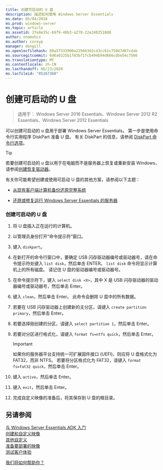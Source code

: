 ```yaml
---
title: 创建可启动的 U 盘
description: 描述如何使用 Windows Server Essentials
ms.date: 05/04/2018
ms.prod: windows-server
ms.topic: article
ms.assetid: 2fe8e35c-69f9-40b3-a270-22e2402510d8
author: nnamuhcs
ms.author: coreyp
manager: dongill
ms.openlocfilehash: 69a57333990a225663d2cd3cc61c75947d07cdab
ms.sourcegitcommit: 6d6a0225b1f83b71fcb494b94d666cd5e54c7566
ms.translationtype: MT
ms.contentlocale: zh-CN
ms.lasthandoff: 06/23/2020
ms.locfileid: "85267368"
---
```

# <a name="create-a-bootable-usb-flash-drive"></a>创建可启动的 U 盘

>适用于： Windows Server 2016 Essentials、Windows Server 2012 R2 Essentials、Windows Server 2012 Essentials

可以创建可启动的 u 盘用于部署 Windows Server Essentials。 第一步是使用命令行实用程序 DiskPart 准备 U 盘。 有关 DiskPart 的信息，请参阅 [DiskPart 命令行选项](https://go.microsoft.com/fwlink/?LinkId=207073)。  


> [!TIP]
> 若要创建可启动的 u 盘以用于在电脑而不是服务器上恢复或重新安装 Windows，请参阅[创建恢复驱动器](https://support.microsoft.com/help/4026852/windows-create-a-recovery-drive)。
  
 有关你可能希望创建或使用可启动 U 盘的其他方案，请参阅以下主题：  
  
-   [从现有客户端计算机备份还原完整系统](../manage/restore-a-full-system-from-an-existing-client-computer-backup.md)  
  
-   [还原或修复运行 Windows Server Essentials 的服务器](../manage/restore-or-repair-your-server-running-windows-server-essentials.md)  

  
### <a name="to-create-a-bootable-usb-flash-drive"></a>创建可启动的 U 盘  
  
1.  将 U 盘插入正在运行的计算机。  
  
2.  以管理员身份打开“命令提示符”窗口。  
  
3.  键入 `diskpart`。  
  
4.  在新打开的命令行窗口中，要确定 USB 闪存驱动器编号或驱动器号，请在命令提示符处键入 `list disk`，然后单击 ENTER。 `list disk` 命令将显示计算机上的所有磁盘。 请记住 U 盘的驱动器编号或驱动器号。  
  
5.  在命令提示符下，键入 `select disk <X>`，其中 X 是 USB 闪存驱动器的驱动器编号或驱动器号，然后单击 Enter。  
  
6.  键入 `clean`，然后单击 Enter。 此命令会删除 U 盘中的所有数据。  
  
7.  若要在 USB 闪存驱动器上创建新的主分区，请键入 `create partition primary`，然后单击 Enter。  
  
8.  若要选择刚创建的分区，请键入 `select partition 1`，然后单击 Enter。  
  
9. 若要对分区进行格式化，请键入 `format fs=ntfs quick`，然后单击 Enter。  
  
    > [!IMPORTANT]
    >  如果你的服务器平台支持统一可扩展固件接口 (UEFI)，则应将 U 盘格式化为 FAT32，而非 NTFS。 若要将分区格式化为 FAT32，请键入 `format fs=fat32 quick`，然后单击 Enter。  
  
10. 键入 `active`，然后单击 Enter。  
  
11. 键入 `exit`，然后单击 Enter。  
  
12. 完成自定义映像的准备后，将其保存到 U 盘的根目录。  
  
## <a name="see-also"></a>另请参阅  

 [与 Windows Server Essentials ADK 入门](Getting-Started-with-the-Windows-Server-Essentials-ADK.md)   
 [创建和自定义映像](Creating-and-Customizing-the-Image.md)   
 [其他自定义](Additional-Customizations.md)   
 [准备要部署的映像](Preparing-the-Image-for-Deployment.md)   
 [测试客户体验](Testing-the-Customer-Experience.md)     

 [我们将如何帮助你？](https://windows.microsoft.com/windows/support)
